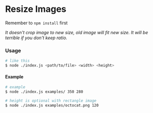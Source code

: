 # Resize Images

Remember to `npm install` first

*It doesn't crop image to new size, old image will fit new size. It will be terrible if you don't keep ratio.*

### Usage

~~~bash
# like this
$ node ./index.js <path/to/file> <width> <height>
~~~

#### Example

~~~bash
# example
$ node ./index.js examples/ 350 280

# height is optional with rectangle image
$ node ./index.js examples/octocat.png 120
~~~
